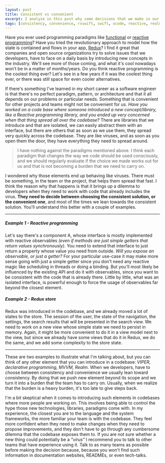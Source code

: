 ```yaml
---
layout: post
title: Consistent vs convenient
excerpt: I analyze in this post why some decisions that we make in our projects might turn into bad viruses that spread all over the code base.
tags: [consistency, convenience, rxswift, swift, xcode, reactive, realm]
---
```


Have you ever used programming paradigms like [functional](https://en.wikipedia.org/wiki/Functional_programming) or [reactive programming](https://en.wikipedia.org/wiki/Functional_reactive_programming)? Have you tried the revolutionary approach to model how the state is contained and flows in your app, [Redux](http://redux.js.org/)? I find it great that companies and open source organizations try to solve issues that we developers, have to face on a daily basis by introducing new concepts in the industry. We'll see more of those coming, and what it's cool nowadays won't be in a matter of months/years. Do you think reactive programming is the coolest thing ever? Let's see in a few years if it was the coolest thing ever, or there was still space for even cooler alternatives.

If there's something I've learned in my short career as a software engineer is that there's no perfect paradigm, pattern, or architecture and that it all depends on our problems or particular needs. Something that is convenient for other projects and teams might not be convenient for us. *Have you worked on a code base where someone introduced a new concept/library, like a Reactive programming library, and you ended up very concerned when that thing spread all over the codebase?* There are libraries that we introduce and that are isolated, we can easily abstract them with an interface, but there are others that as soon as we use them, they spread very quickly across the codebase. They are like viruses, and as soon as you open them the door, they have everything they need to spread around.

> I have nothing against the paradigms mentioned above. I think each paradigm that changes the way we code should be used consciously, and we should regularly evaluate if the choice we made works out for us and that is not becoming a burden that we need to carry on.

I wondered why those elements end up behaving like viruses. There must be something, in the team or the project, that helps them spread that fast. I think the reason why that happens is that it brings up a dilemma to developers when they need to work with code that already includes the virus. **They need to decide between choosing the consistent solution, or the convenient one**, and most of the times we lean towards the consistent solution. You'll understand this better with a couple of examples.

---

##### Example 1 - Reactive programming
Let's say there's a component A, whose interface is mostly implemented with reactive observables *(even if methods are just simple getters that return values synchronously)*. You need to extend that interface to just return a property whose value you need from outside. *Will you expose an observable, or just a getter?* For your particular use-case it may make more sense going with just a simple getter since you don't need any reactive magic like scheduling in threads or doing a binding. But you'll most likely be influenced by the existing API and do it with observables, since you want to be consistent with the code that is already there. Little by little, what was an isolated interface, is powerful enough to force the usage of observables far beyond the closest element.

##### Example 2 - Redux store
Redux was introduced in the codebase, and we already moved a lot of states to the store. The session of the user, the state of the navigation, the settings, the search results that will be presented in the search view. We need to work on a new view whose simple state we need to persist in memory. Again, it might be more convenient to do it in a view model next to the view, but since we already have some views that do it in Redux, we do the same, and we add some complexity to the store state.

---

These are two examples to illustrate what I'm talking about, but you can think of any other element that you can introduce in a codebase: *VIPER, declarative programming, MVVM, Realm*. When we developers, have to choose between consistency and convenience we usually lean toward consistency. By doing that we push new element beyond its scope and we turn it into a burden that the team has to carry on. Usually, when we realize that the burden is a heavy burden, it's too late to give steps back.

I'm a bit skeptical when it comes to introducing such elements in codebases where more people are working on. This involves being able to control the hype those new technologies, libraries, paradigms come with. In my experience, the closest you are to the language and the system frameworks, the more familiar your team is with the codebase. They feel more confident when they need to make changes when they need to propose improvements, and they don't have to go through any cumbersome dilemma that the codebase exposes them to. If you are not sure whether a new thing could potentially be a *"virus"* I recommend you to talk to other teams that have experience using it. Talk to as many teams as possible before making the decision because, because you won't find such information in documentation websites, READMEs, or even tech-talks.
